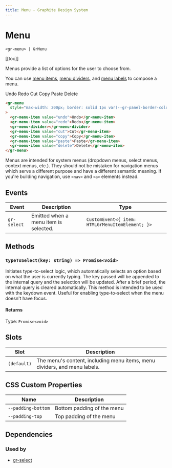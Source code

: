 ```yaml
---
title: Menu - Graphite Design System
---
```


# Menu

`<gr-menu> | GrMenu`

[[toc]]

Menus provide a list of options for the user to choose from.

You can use [menu items](/components/menu-item), [menu dividers](/components/menu-divider), and [menu labels](/components/menu-label) to compose a menu.

<gr-menu style="max-width: 200px; border: solid 1px var(--gr-panel-border-color); border-radius: var(--gr-border-radius-medium);">
  <gr-menu-item value="undo">Undo</gr-menu-item>
  <gr-menu-item value="redo">Redo</gr-menu-item>
  <gr-menu-divider></gr-menu-divider>
  <gr-menu-item value="cut">Cut</gr-menu-item>
  <gr-menu-item value="copy">Copy</gr-menu-item>
  <gr-menu-item value="paste">Paste</gr-menu-item>
  <gr-menu-item value="delete">Delete</gr-menu-item>
</gr-menu>

```html
<gr-menu
  style="max-width: 200px; border: solid 1px var(--gr-panel-border-color); border-radius: var(--gr-border-radius-medium);"
>
  <gr-menu-item value="undo">Undo</gr-menu-item>
  <gr-menu-item value="redo">Redo</gr-menu-item>
  <gr-menu-divider></gr-menu-divider>
  <gr-menu-item value="cut">Cut</gr-menu-item>
  <gr-menu-item value="copy">Copy</gr-menu-item>
  <gr-menu-item value="paste">Paste</gr-menu-item>
  <gr-menu-item value="delete">Delete</gr-menu-item>
</gr-menu>
```

Menus are intended for system menus (dropdown menus, select menus, context menus, etc.). They should not be mistaken for navigation menus which serve a different purpose and have a different semantic meaning. If you're building navigation, use `<nav>` and `<a>` elements instead.

## Events

| Event       | Description                           | Type                                            |
| ----------- | ------------------------------------- | ----------------------------------------------- |
| `gr-select` | Emitted when a menu item is selected. | `CustomEvent<{ item: HTMLGrMenuItemElement; }>` |

## Methods

### `typeToSelect(key: string) => Promise<void>`

Initiates type-to-select logic, which automatically selects an option based on what the user is currently typing.
The key passed will be appended to the internal query and the selection will be updated. After a brief period, the
internal query is cleared automatically. This method is intended to be used with the keydown event. Useful for
enabling type-to-select when the menu doesn't have focus.

#### Returns

Type: `Promise<void>`

## Slots

| Slot        | Description                                                               |
| ----------- | ------------------------------------------------------------------------- |
| `(default)` | The menu's content, including menu items, menu dividers, and menu labels. |

## CSS Custom Properties

| Name               | Description                |
| ------------------ | -------------------------- |
| `--padding-bottom` | Bottom padding of the menu |
| `--padding-top`    | Top padding of the menu    |

## Dependencies

### Used by

- [gr-select](/components/select)
